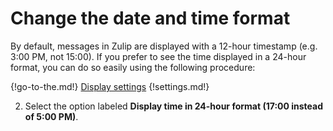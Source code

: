 # Change the date and time format

By default, messages in Zulip are displayed with a 12-hour timestamp
(e.g. 3:00 PM, not 15:00). If you prefer to see the time displayed in
a 24-hour format, you can do so easily using the following procedure:

{!go-to-the.md!} [Display settings](/#settings/display-settings)
{!settings.md!}

2. Select the option labeled **Display time in 24-hour format (17:00
   instead of 5:00 PM)**.
